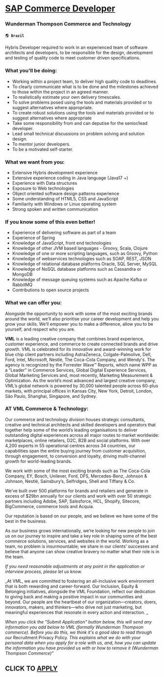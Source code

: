 # [SAP Commerce Developer](https://www.remotewlb.com/apply/sap-commerce-developer-64825)  
### Wunderman Thompson Commerce and Technology  
#### `🌎 Brazil`  

Hybris Developer required to work in an experienced team of software architects and developers, to be responsible for the design, development and testing of quality code to meet customer driven specifications.

### What you'll be doing:

  * Working within a project team, to deliver high quality code to deadlines.
  * To clearly communicate what is to be done and the milestones achieved to those within the project in an agreed manner.
  * To realistically estimate your own delivery timescales.
  * To solve problems posed using the tools and materials provided or to suggest alternatives where appropriate.
  * To create robust solutions using the tools and materials provided or to suggest alternatives where appropriate
  * Take some responsibility from and can deputise for the senior/lead developer.
  * Lead small technical discussions on problem solving and solution design.
  * To mentor junior developers.
  * To be a motivated self-starter.

### What we want from you:

  * Extensive Hybris development experience 
  * Extensive experience coding in Java language (Java17 +)
  * Experience with Data structures 
  * Exposure to Web technologies
  * Object oriented software design patterns experience
  * Some understanding of HTML5, CSS and JavaScript
  * Familiarity with Windows or Linux operating system
  * Strong spoken and written communication

### If you know some of this even better!

  * Experience of delivering software as part of a team
  * Experience of Spring
  * Knowledge of JavaScript, front end technologies
  * Knowledge of other JVM based languages - Groovy, Scala, Clojure
  * Knowledge of one or more scripting languages, such as Groovy, Python
  * Knowledge of webservices technologies such as SOAP, REST, JSON
  * Knowledge of relational database platforms Oracle, SQL Server, MySQL
  * Knowledge of NoSQL database platforms such as Cassandra or MongoDB
  * Knowledge of message queuing systems such as Apache Kafka or RabbitMQ
  * Contributions to open source projects

### What we can offer you:

Alongside the opportunity to work with some of the most exciting brands around the world, we’ll also prioritise your career development and help you grow your skills. We’ll empower you to make a difference, allow you to be yourself, and respect who you are.

 **VML** is a leading creative company that combines brand experience, customer experience, and commerce to create connected brands and drive growth. VML is celebrated for its innovative and award-winning work for blue chip client partners including AstraZeneca, Colgate-Palmolive, Dell, Ford, Intel, Microsoft, Nestlé, The Coca-Cola Company, and Wendy's. The agency is recognized by the Forrester Wave™ Reports, which name WPP as a “Leader” in Commerce Services, Global Digital Experience Services, Global Marketing Services and, most recently, Marketing Measurement & Optimization. As the world’s most advanced and largest creative company, VML’s global network is powered by 30,000 talented people across 60-plus markets, with principal offices in Kansas City, New York, Detroit, London, São Paulo, Shanghai, Singapore, and Sydney.

### AT VML Commerce & Technology:

Our commerce and technology division houses strategic consultants, creative and technical architects and skilled developers and operators that together help some of the world’s leading organisations to deliver outstanding digital experiences across all major routes to market worldwide: marketplaces, online retailers, D2C, B2B and social platforms. With over 4,200 experts in 55 operational centres across 34 countries, our capabilities span the entire buying journey from customer acquisition, through engagement, to conversion and loyalty, driving multi-channel growth for world-leading brands.

We work with some of the most exciting brands such as The Coca-Cola Company, EY, Bosch, Unilever, Ford, DFS, Mercedes-Benz, Johnson & Johnson, Nestlé, Sainsbury’s, Selfridges, Shell and Tiffany & Co.

We’ve built over 500 platforms for brands and retailers and generate in excess of $29bn annually for our clients and work with over 50 strategic partners including Adobe, SAP, Salesforce, HCL, Shopify, Sitecore, BigCommerce, commerce tools and Acquia.

Our reputation is based on our people, and we believe we have some of the best in the business.

As our business grows internationally, we’re looking for new people to join us on our journey to inspire and take a key role in shaping some of the best commerce solutions, services, and websites in the world. Working as a team, no problem is insurmountable; we share in our clients’ successes and believe that anyone can show creative bravery no matter what their role is in the team.

_If you need reasonable adjustments at any point in the application or interview process, please let us know._

 _At VML, we are committed to fostering an all-inclusive work environment that is both rewarding and career-forward. Our Inclusion, Equity & Belonging initiatives, alongside the VML Foundation, reflect our dedication to giving back and making a positive impact in our communities and beyond. Our people are the heartbeat of our organization—creators, doers, innovators, makers, and thinkers—who drive not just marketing, but meaningful experiences that resonate in every action and interaction. _

_When you click the "Submit Application" button below, this will send any information you add below to VML (formally Wunderman Thompson commerce). Before you do this, we think it's a good idea to read through our_ Recruitment Privacy Policy. _This explains what we do with your personal data when you apply for a role with us, and, how you can update the information you have provided us with or how to remove it (Wunderman Thompson Commerce)”_

  
## CLICK TO [APPLY](https://www.remotewlb.com/apply/sap-commerce-developer-64825)

